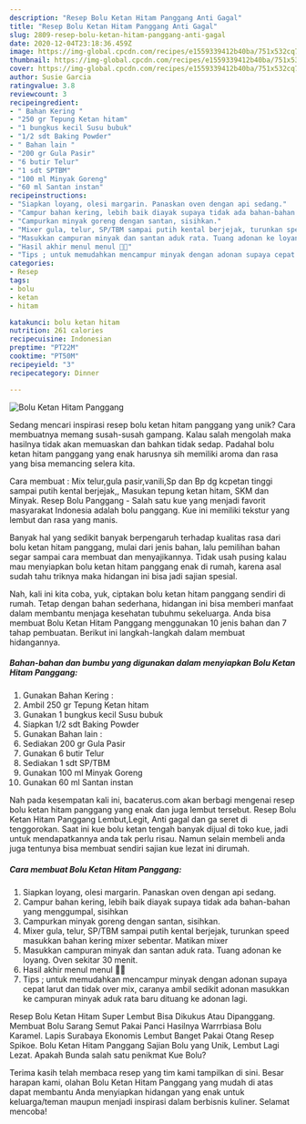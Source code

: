 ```yaml
---
description: "Resep Bolu Ketan Hitam Panggang Anti Gagal"
title: "Resep Bolu Ketan Hitam Panggang Anti Gagal"
slug: 2809-resep-bolu-ketan-hitam-panggang-anti-gagal
date: 2020-12-04T23:18:36.459Z
image: https://img-global.cpcdn.com/recipes/e1559339412b40ba/751x532cq70/bolu-ketan-hitam-panggang-foto-resep-utama.jpg
thumbnail: https://img-global.cpcdn.com/recipes/e1559339412b40ba/751x532cq70/bolu-ketan-hitam-panggang-foto-resep-utama.jpg
cover: https://img-global.cpcdn.com/recipes/e1559339412b40ba/751x532cq70/bolu-ketan-hitam-panggang-foto-resep-utama.jpg
author: Susie Garcia
ratingvalue: 3.8
reviewcount: 3
recipeingredient:
- " Bahan Kering "
- "250 gr Tepung Ketan hitam"
- "1 bungkus kecil Susu bubuk"
- "1/2 sdt Baking Powder"
- " Bahan lain "
- "200 gr Gula Pasir"
- "6 butir Telur"
- "1 sdt SPTBM"
- "100 ml Minyak Goreng"
- "60 ml Santan instan"
recipeinstructions:
- "Siapkan loyang, olesi margarin. Panaskan oven dengan api sedang."
- "Campur bahan kering, lebih baik diayak supaya tidak ada bahan-bahan yang menggumpal, sisihkan"
- "Campurkan minyak goreng dengan santan, sisihkan."
- "Mixer gula, telur, SP/TBM sampai putih kental berjejak, turunkan speed masukkan bahan kering mixer sebentar. Matikan mixer"
- "Masukkan campuran minyak dan santan aduk rata. Tuang adonan ke loyang. Oven sekitar 30 menit."
- "Hasil akhir menul menul 🥰😍"
- "Tips ; untuk memudahkan mencampur minyak dengan adonan supaya cepat larut dan tidak over mix, caranya ambil sedikit adonan masukkan ke campuran minyak aduk rata baru dituang ke adonan lagi."
categories:
- Resep
tags:
- bolu
- ketan
- hitam

katakunci: bolu ketan hitam 
nutrition: 261 calories
recipecuisine: Indonesian
preptime: "PT22M"
cooktime: "PT50M"
recipeyield: "3"
recipecategory: Dinner

---
```



![Bolu Ketan Hitam Panggang](https://img-global.cpcdn.com/recipes/e1559339412b40ba/751x532cq70/bolu-ketan-hitam-panggang-foto-resep-utama.jpg)

Sedang mencari inspirasi resep bolu ketan hitam panggang yang unik? Cara membuatnya memang susah-susah gampang. Kalau salah mengolah maka hasilnya tidak akan memuaskan dan bahkan tidak sedap. Padahal bolu ketan hitam panggang yang enak harusnya sih memiliki aroma dan rasa yang bisa memancing selera kita.

Cara membuat : Mix telur,gula pasir,vanili,Sp dan Bp dg kcpetan tinggi sampai putih kental berjejak,, Masukan tepung ketan hitam, SKM dan Minyak. Resep Bolu Panggang - Salah satu kue yang menjadi favorit masyarakat Indonesia adalah bolu panggang. Kue ini memiliki tekstur yang lembut dan rasa yang manis.

Banyak hal yang sedikit banyak berpengaruh terhadap kualitas rasa dari bolu ketan hitam panggang, mulai dari jenis bahan, lalu pemilihan bahan segar sampai cara membuat dan menyajikannya. Tidak usah pusing kalau mau menyiapkan bolu ketan hitam panggang enak di rumah, karena asal sudah tahu triknya maka hidangan ini bisa jadi sajian spesial.


Nah, kali ini kita coba, yuk, ciptakan bolu ketan hitam panggang sendiri di rumah. Tetap dengan bahan sederhana, hidangan ini bisa memberi manfaat dalam membantu menjaga kesehatan tubuhmu sekeluarga. Anda bisa membuat Bolu Ketan Hitam Panggang menggunakan 10 jenis bahan dan 7 tahap pembuatan. Berikut ini langkah-langkah dalam membuat hidangannya.

<!--inarticleads1-->

##### Bahan-bahan dan bumbu yang digunakan dalam menyiapkan Bolu Ketan Hitam Panggang:

1. Gunakan  Bahan Kering :
1. Ambil 250 gr Tepung Ketan hitam
1. Gunakan 1 bungkus kecil Susu bubuk
1. Siapkan 1/2 sdt Baking Powder
1. Gunakan  Bahan lain :
1. Sediakan 200 gr Gula Pasir
1. Gunakan 6 butir Telur
1. Sediakan 1 sdt SP/TBM
1. Gunakan 100 ml Minyak Goreng
1. Gunakan 60 ml Santan instan


Nah pada kesempatan kali ini, bacaterus.com akan berbagi mengenai resep bolu ketan hitam panggang yang enak dan juga lembut tersebut. Resep Bolu Ketan Hitam Panggang Lembut,Legit, Anti gagal dan ga seret di tenggorokan. Saat ini kue bolu ketan tengah banyak dijual di toko kue, jadi untuk mendapatkannya anda tak perlu risau. Namun selain membeli anda juga tentunya bisa membuat sendiri sajian kue lezat ini dirumah. 

<!--inarticleads2-->

##### Cara membuat Bolu Ketan Hitam Panggang:

1. Siapkan loyang, olesi margarin. Panaskan oven dengan api sedang.
1. Campur bahan kering, lebih baik diayak supaya tidak ada bahan-bahan yang menggumpal, sisihkan
1. Campurkan minyak goreng dengan santan, sisihkan.
1. Mixer gula, telur, SP/TBM sampai putih kental berjejak, turunkan speed masukkan bahan kering mixer sebentar. Matikan mixer
1. Masukkan campuran minyak dan santan aduk rata. Tuang adonan ke loyang. Oven sekitar 30 menit.
1. Hasil akhir menul menul 🥰😍
1. Tips ; untuk memudahkan mencampur minyak dengan adonan supaya cepat larut dan tidak over mix, caranya ambil sedikit adonan masukkan ke campuran minyak aduk rata baru dituang ke adonan lagi.


Resep Bolu Ketan Hitam Super Lembut Bisa Dikukus Atau Dipanggang. Membuat Bolu Sarang Semut Pakai Panci Hasilnya Warrrbiasa Bolu Karamel. Lapis Surabaya Ekonomis Lembut Banget Pakai Otang Resep Spikoe. Bolu Ketan Hitam Panggang Sajian Bolu yang Unik, Lembut Lagi Lezat. Apakah Bunda salah satu penikmat Kue Bolu? 

Terima kasih telah membaca resep yang tim kami tampilkan di sini. Besar harapan kami, olahan Bolu Ketan Hitam Panggang yang mudah di atas dapat membantu Anda menyiapkan hidangan yang enak untuk keluarga/teman maupun menjadi inspirasi dalam berbisnis kuliner. Selamat mencoba!

